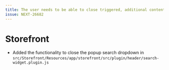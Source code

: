 ```yaml
---
title: The user needs to be able to close triggered, additional content
issue: NEXT-26682
---
```

# Storefront
* Added the functionality to close the popup search dropdown in `src/Storefront/Resources/app/storefront/src/plugin/header/search-widget.plugin.js`